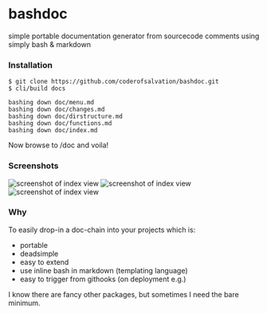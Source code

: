 bashdoc
=======

simple portable documentation generator from sourcecode comments using simply bash &amp; markdown

### Installation

    $ git clone https://github.com/coderofsalvation/bashdoc.git
    $ cli/build docs
    
    bashing down doc/menu.md
    bashing down doc/changes.md
    bashing down doc/dirstructure.md
    bashing down doc/functions.md
    bashing down doc/index.md

Now browse to /doc and voila!

### Screenshots

<img alt="screenshot of index view" src="https://raw.githubusercontent.com/coderofsalvation/bashdoc/master/examplecode/screenshot1.png"/>

<img alt="screenshot of index view" src="https://raw.githubusercontent.com/coderofsalvation/bashdoc/master/examplecode/screenshot2.png"/>

<img alt="screenshot of index view" src="https://raw.githubusercontent.com/coderofsalvation/bashdoc/master/examplecode/screenshot3.png"/>


### Why

To easily drop-in a doc-chain into your projects which is:

* portable
* deadsimple
* easy to extend 
* use inline bash in markdown (templating language)
* easy to trigger from githooks (on deployment e.g.)

I know there are fancy other packages, but sometimes I need the bare minimum.
